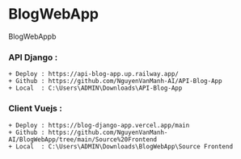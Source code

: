 # BlogWebApp
BlogWebAppb 
### API Django : 
    + Deploy : https://api-blog-app.up.railway.app/
    + Github : https://github.com/NguyenVanManh-AI/API-Blog-App
    + Local  : C:\Users\ADMIN\Downloads\API-Blog-App
### Client Vuejs : 
    + Deploy : https://blog-django-app.vercel.app/main
    + Github : https://github.com/NguyenVanManh-AI/BlogWebApp/tree/main/Source%20Frontend
    + Local  : C:\Users\ADMIN\Downloads\BlogWebApp\Source Frontend
